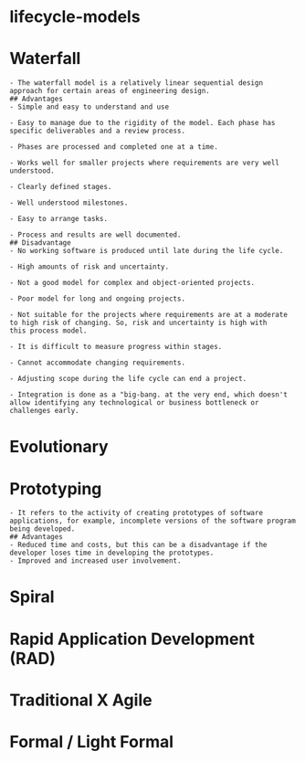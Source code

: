 # lifecycle-models
# Waterfall
    - The waterfall model is a relatively linear sequential design approach for certain areas of engineering design.
    ## Advantages
    - Simple and easy to understand and use

    - Easy to manage due to the rigidity of the model. Each phase has specific deliverables and a review process.

    - Phases are processed and completed one at a time.

    - Works well for smaller projects where requirements are very well understood.

    - Clearly defined stages.

    - Well understood milestones.

    - Easy to arrange tasks.

    - Process and results are well documented.
    ## Disadvantage
    - No working software is produced until late during the life cycle.

    - High amounts of risk and uncertainty.

    - Not a good model for complex and object-oriented projects.

    - Poor model for long and ongoing projects.

    - Not suitable for the projects where requirements are at a moderate to high risk of changing. So, risk and uncertainty is high with        this process model.

    - It is difficult to measure progress within stages.

    - Cannot accommodate changing requirements.

    - Adjusting scope during the life cycle can end a project.

    - Integration is done as a "big-bang. at the very end, which doesn't allow identifying any technological or business bottleneck or      challenges early.
# Evolutionary
# Prototyping
    - It refers to the activity of creating prototypes of software applications, for example, incomplete versions of the software program being developed.
    ## Advantages
    - Reduced time and costs, but this can be a disadvantage if the developer loses time in developing the prototypes.
    - Improved and increased user involvement.
# Spiral
# Rapid Application Development (RAD)
# Traditional X Agile
# Formal / Light Formal
